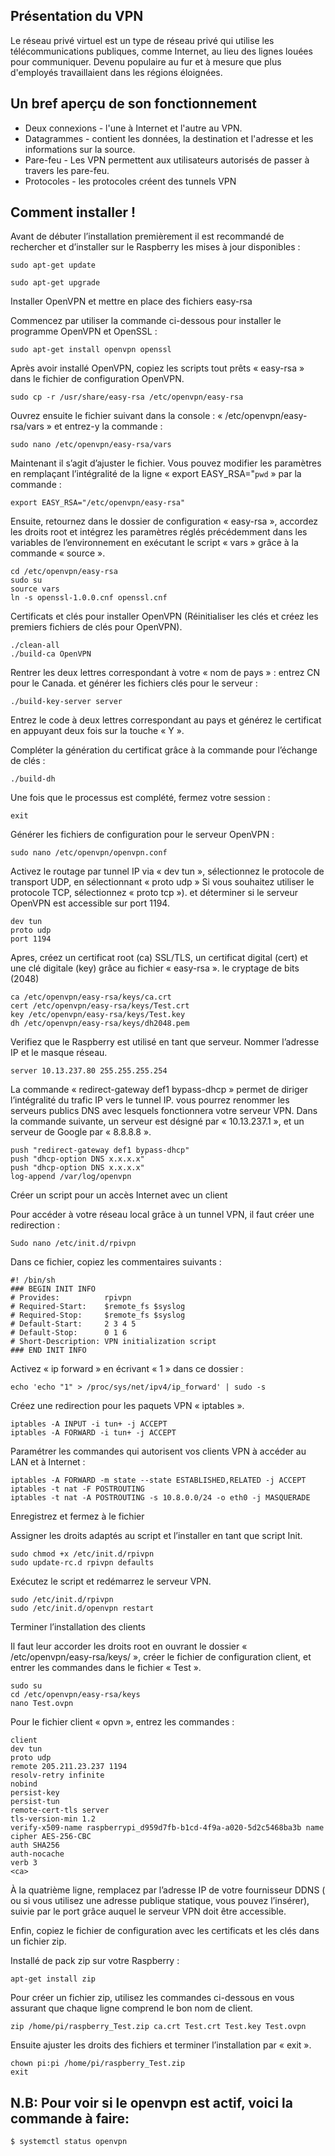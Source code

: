 ## Présentation du VPN

Le réseau privé virtuel est un type de réseau privé qui utilise les télécommunications publiques, comme Internet, au lieu des lignes louées pour communiquer.
Devenu populaire au fur et à mesure que plus d'employés travaillaient dans les régions éloignées.

## Un bref aperçu de son fonctionnement

- Deux connexions - l'une à Internet et l'autre au VPN.
- Datagrammes - contient les données, la destination et l'adresse et les informations sur la source.
- Pare-feu - Les VPN permettent aux utilisateurs autorisés de passer à travers les pare-feu.
- Protocoles - les protocoles créent des tunnels VPN

## Comment installer !

Avant de débuter l’installation premièrement il est recommandé de rechercher et d’installer sur le Raspberry les mises à jour disponibles :

```
sudo apt-get update

sudo apt-get upgrade
```

Installer OpenVPN et mettre en place des fichiers easy-rsa

Commencez par utiliser la commande ci-dessous pour installer le programme OpenVPN et OpenSSL :

```
sudo apt-get install openvpn openssl
```

Après avoir installé OpenVPN, copiez les scripts tout prêts « easy-rsa » dans le fichier de configuration OpenVPN.

```
sudo cp -r /usr/share/easy-rsa /etc/openvpn/easy-rsa
```

Ouvrez ensuite le fichier suivant dans la console : « /etc/openvpn/easy-rsa/vars » et entrez-y la commande :

```
sudo nano /etc/openvpn/easy-rsa/vars

```

Maintenant il s’agit d’ajuster le fichier. Vous pouvez modifier les paramètres en remplaçant l’intégralité de la ligne « export EASY_RSA="`pwd` » par la commande :

```
export EASY_RSA="/etc/openvpn/easy-rsa"
```

Ensuite, retournez dans le dossier de configuration « easy-rsa », accordez les droits root et intégrez les paramètres réglés précédemment dans les variables de l’environnement en exécutant le script « vars » grâce à la commande « source ».

```
cd /etc/openvpn/easy-rsa
sudo su
source vars
ln -s openssl-1.0.0.cnf openssl.cnf
```

Certificats et clés pour installer OpenVPN (Réinitialiser les clés et créez les premiers fichiers de clés pour OpenVPN).

```
./clean-all
./build-ca OpenVPN
```

Rentrer les deux lettres correspondant à votre « nom de pays » : entrez CN pour le Canada. et générer les fichiers clés pour le serveur :

```
./build-key-server server
```

Entrez le code à deux lettres correspondant au pays et générez le certificat en appuyant deux fois sur la touche « Y ».

Compléter la génération du certificat grâce à la commande pour l’échange de clés :

```
./build-dh
```

Une fois que le processus est complété, fermez votre session :

```
exit
```

Générer les fichiers de configuration pour le serveur OpenVPN :

```
sudo nano /etc/openvpn/openvpn.conf
```

Activez le routage par tunnel IP via « dev tun », sélectionnez le protocole de transport UDP, en sélectionnant « proto udp » Si vous souhaitez utiliser le protocole TCP, sélectionnez « proto tcp »). et déterminer si le serveur OpenVPN est accessible sur port 1194.

```
dev tun
proto udp
port 1194
```

Apres, créez un certificat root (ca) SSL/TLS, un certificat digital (cert) et une clé digitale (key) grâce au fichier « easy-rsa ». le cryptage de bits (2048)

```
ca /etc/openvpn/easy-rsa/keys/ca.crt
cert /etc/openvpn/easy-rsa/keys/Test.crt
key /etc/openvpn/easy-rsa/keys/Test.key
dh /etc/openvpn/easy-rsa/keys/dh2048.pem
```

Verifiez que le Raspberry est utilisé en tant que serveur. Nommer l’adresse IP et le masque réseau.

```
server 10.13.237.80 255.255.255.254
```

La commande « redirect-gateway def1 bypass-dhcp » permet de diriger l’intégralité du trafic IP vers le tunnel IP. vous pourrez renommer les serveurs publics DNS avec lesquels fonctionnera votre serveur VPN. Dans la commande suivante, un serveur est désigné par « 10.13.237.1 », et un serveur de Google par « 8.8.8.8 ».

```
push "redirect-gateway def1 bypass-dhcp"
push "dhcp-option DNS x.x.x.x"
push "dhcp-option DNS x.x.x.x"
log-append /var/log/openvpn
```

Créer un script pour un accès Internet avec un client

Pour accéder à votre réseau local grâce à un tunnel VPN, il faut créer une redirection :

```
Sudo nano /etc/init.d/rpivpn
```

Dans ce fichier, copiez les commentaires suivants :

```
#! /bin/sh
### BEGIN INIT INFO
# Provides:          rpivpn
# Required-Start:    $remote_fs $syslog
# Required-Stop:     $remote_fs $syslog
# Default-Start:     2 3 4 5
# Default-Stop:      0 1 6
# Short-Description: VPN initialization script
### END INIT INFO
```

Activez « ip forward » en écrivant « 1 » dans ce dossier :

```
echo 'echo "1" > /proc/sys/net/ipv4/ip_forward' | sudo -s
```

Créez une redirection pour les paquets VPN « iptables ».

```
iptables -A INPUT -i tun+ -j ACCEPT
iptables -A FORWARD -i tun+ -j ACCEPT
```

Paramétrer les commandes qui autorisent vos clients VPN à accéder au LAN et à Internet :

```
iptables -A FORWARD -m state --state ESTABLISHED,RELATED -j ACCEPT
iptables -t nat -F POSTROUTING
iptables -t nat -A POSTROUTING -s 10.8.0.0/24 -o eth0 -j MASQUERADE
```

Enregistrez et fermez à le fichier 

Assigner les droits adaptés au script et l’installer en tant que script Init.

```
sudo chmod +x /etc/init.d/rpivpn
sudo update-rc.d rpivpn defaults
```

Exécutez le script et redémarrez le serveur VPN.

```
sudo /etc/init.d/rpivpn
sudo /etc/init.d/openvpn restart
```

Terminer l’installation des clients

Il faut leur accorder les droits root en ouvrant le dossier « /etc/openvpn/easy-rsa/keys/ », créer le fichier de configuration client, et entrer les commandes dans le fichier « Test ».

```
sudo su
cd /etc/openvpn/easy-rsa/keys
nano Test.ovpn
```

Pour le fichier client « opvn », entrez les commandes :

```
client
dev tun
proto udp
remote 205.211.23.237 1194
resolv-retry infinite
nobind
persist-key
persist-tun
remote-cert-tls server
tls-version-min 1.2
verify-x509-name raspberrypi_d959d7fb-b1cd-4f9a-a020-5d2c5468ba3b name
cipher AES-256-CBC
auth SHA256
auth-nocache
verb 3
<ca>
```

À la quatrième ligne, remplacez par l’adresse IP de votre fournisseur DDNS ( ou si vous utilisez une adresse publique statique, vous pouvez l’insérer), suivie par le port grâce auquel le serveur VPN doit être accessible.

Enfin, copiez le fichier de configuration avec les certificats et les clés dans un fichier zip.

Installé de pack zip sur votre Raspberry :

```
apt-get install zip
```

Pour créer un fichier zip, utilisez les commandes ci-dessous en vous assurant que chaque ligne comprend le bon nom de client.

```
zip /home/pi/raspberry_Test.zip ca.crt Test.crt Test.key Test.ovpn

```

Ensuite ajuster les droits des fichiers et terminer l’installation par « exit ».

```
chown pi:pi /home/pi/raspberry_Test.zip
exit
```

## N.B: Pour voir si le openvpn est actif, voici la commande à faire:

```
$ systemctl status openvpn
```
